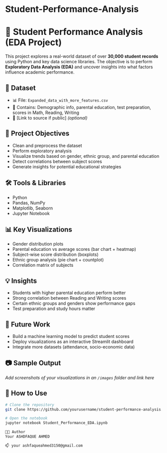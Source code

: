 # Student-Performance-Analysis
# 🎯 Student Performance Analysis (EDA Project)

This project explores a real-world dataset of over **30,000 student records** using Python and key data science libraries. The objective is to perform **Exploratory Data Analysis (EDA)** and uncover insights into what factors influence academic performance.

## 📁 Dataset

- 📊 File: `Expanded_data_with_more_features.csv`
- 📌 Contains: Demographic info, parental education, test preparation, scores in Math, Reading, Writing
- 🔗 [Link to source if public] *(optional)*

## 📌 Project Objectives

- Clean and preprocess the dataset
- Perform exploratory analysis
- Visualize trends based on gender, ethnic group, and parental education
- Detect correlations between subject scores
- Generate insights for potential educational strategies

## 🛠️ Tools & Libraries

- Python  
- Pandas, NumPy  
- Matplotlib, Seaborn  
- Jupyter Notebook

## 📊 Key Visualizations

- Gender distribution plots  
- Parental education vs average scores (bar chart + heatmap)  
- Subject-wise score distribution (boxplots)  
- Ethnic group analysis (pie chart + countplot)  
- Correlation matrix of subjects

## 💡 Insights

- Students with higher parental education perform better  
- Strong correlation between Reading and Writing scores  
- Certain ethnic groups and genders show performance gaps  
- Test preparation and study hours matter

## 🚀 Future Work

- Build a machine learning model to predict student scores  
- Deploy visualizations as an interactive Streamlit dashboard  
- Integrate more datasets (attendance, socio-economic data)

## 📷 Sample Output

*Add screenshots of your visualizations in an `/images` folder and link here*

## 📂 How to Use

```bash
# Clone the repository
git clone https://github.com/yourusername/student-performance-analysis.git

# Open the notebook
jupyter notebook Student_Performance_EDA.ipynb

🧑‍💻 Author
Your ASHDFAQUE AHMED

📫 your ashfaqueahmed3150@gmail.com
